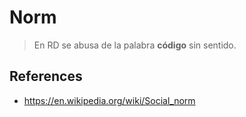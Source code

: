 # Norm

> En RD se abusa de la palabra **código** sin sentido.

## References

- https://en.wikipedia.org/wiki/Social_norm